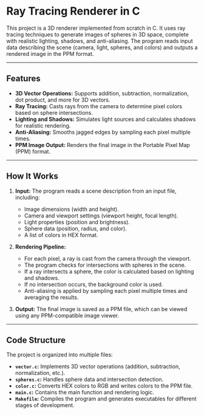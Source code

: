 # Ray Tracing Renderer in C

This project is a 3D renderer implemented from scratch in C. It uses ray tracing techniques to generate images of spheres in 3D space, complete with realistic lighting, shadows, and anti-aliasing. The program reads input data describing the scene (camera, light, spheres, and colors) and outputs a rendered image in the PPM format.

---

## Features

- **3D Vector Operations:** Supports addition, subtraction, normalization, dot product, and more for 3D vectors.
- **Ray Tracing:** Casts rays from the camera to determine pixel colors based on sphere intersections.
- **Lighting and Shadows:** Simulates light sources and calculates shadows for realistic rendering.
- **Anti-Aliasing:** Smooths jagged edges by sampling each pixel multiple times.
- **PPM Image Output:** Renders the final image in the Portable Pixel Map (PPM) format.

---

## How It Works

1. **Input:** The program reads a scene description from an input file, including:
   - Image dimensions (width and height).
   - Camera and viewport settings (viewport height, focal length).
   - Light properties (position and brightness).
   - Sphere data (position, radius, and color).
   - A list of colors in HEX format.

2. **Rendering Pipeline:**
   - For each pixel, a ray is cast from the camera through the viewport.
   - The program checks for intersections with spheres in the scene.
   - If a ray intersects a sphere, the color is calculated based on lighting and shadows.
   - If no intersection occurs, the background color is used.
   - Anti-aliasing is applied by sampling each pixel multiple times and averaging the results.

3. **Output:** The final image is saved as a PPM file, which can be viewed using any PPM-compatible image viewer.

---

## Code Structure

The project is organized into multiple files:

- **`vector.c`:** Implements 3D vector operations (addition, subtraction, normalization, etc.).
- **`spheres.c`:** Handles sphere data and intersection detection.
- **`color.c`:** Converts HEX colors to RGB and writes colors to the PPM file.
- **`main.c`:** Contains the main function and rendering logic.
- **`Makefile`:** Compiles the program and generates executables for different stages of development.

